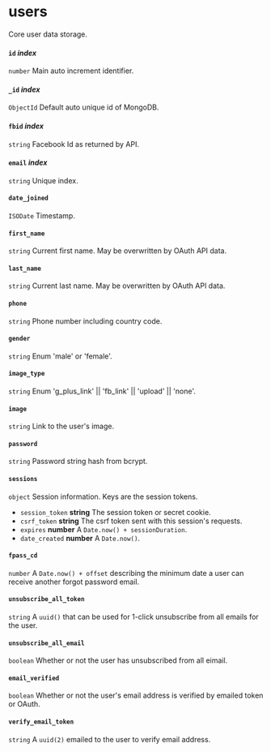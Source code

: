 # users
Core user data storage.

#### `id` *index*
`number` Main auto increment identifier.

#### `_id` *index*
`ObjectId` Default auto unique id of MongoDB.

#### `fbid` *index*
`string` Facebook Id as returned by API.

#### `email` *index*
`string` Unique index.

#### `date_joined`
`ISODate` Timestamp.

#### `first_name`
`string` Current first name. May be overwritten by OAuth API data.

#### `last_name`
`string` Current last name. May be overwritten by OAuth API data.

#### `phone`
`string` Phone number including country code.

#### `gender`
`string` Enum 'male' or 'female'.

#### `image_type`
`string` Enum 'g_plus_link' || 'fb_link' || 'upload' || 'none'.

#### `image`
`string` Link to the user's image.

#### `password`
`string` Password string hash from bcrypt.

#### `sessions`
`object` Session information. Keys are the session tokens.
   * `session_token` **string** The session token or secret cookie.
   * `csrf_token` **string** The csrf token sent with this session's requests.
   * `expires` **number** A `Date.now() + sessionDuration`.
   * `date_created` **number** A `Date.now()`.

#### `fpass_cd`
`number` A `Date.now() + offset` describing the minimum date a user can receive another forgot password email.

#### `unsubscribe_all_token`
`string` A `uuid()` that can be used for 1-click unsubscribe from all emails for the user.

#### `unsubscribe_all_email`
`boolean` Whether or not the user has unsubscribed from all eimail.

#### `email_verified`
`boolean` Whether or not the user's email address is verified by emailed token or OAuth.

#### `verify_email_token`
`string` A `uuid(2)` emailed to the user to verify email address.
